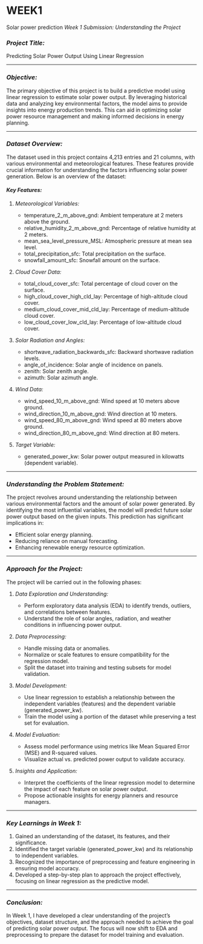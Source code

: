 # WEEK1
Solar power prediction
*Week 1 Submission: Understanding the Project*

### *Project Title:*
Predicting Solar Power Output Using Linear Regression

---

### *Objective:*
The primary objective of this project is to build a predictive model using linear regression to estimate solar power output. By leveraging historical data and analyzing key environmental factors, the model aims to provide insights into energy production trends. This can aid in optimizing solar power resource management and making informed decisions in energy planning.

---

### *Dataset Overview:*
The dataset used in this project contains 4,213 entries and 21 columns, with various environmental and meteorological features. These features provide crucial information for understanding the factors influencing solar power generation. Below is an overview of the dataset:

#### *Key Features:*
1. *Meteorological Variables:*
   - temperature_2_m_above_gnd: Ambient temperature at 2 meters above the ground.
   - relative_humidity_2_m_above_gnd: Percentage of relative humidity at 2 meters.
   - mean_sea_level_pressure_MSL: Atmospheric pressure at mean sea level.
   - total_precipitation_sfc: Total precipitation on the surface.
   - snowfall_amount_sfc: Snowfall amount on the surface.

2. *Cloud Cover Data:*
   - total_cloud_cover_sfc: Total percentage of cloud cover on the surface.
   - high_cloud_cover_high_cld_lay: Percentage of high-altitude cloud cover.
   - medium_cloud_cover_mid_cld_lay: Percentage of medium-altitude cloud cover.
   - low_cloud_cover_low_cld_lay: Percentage of low-altitude cloud cover.

3. *Solar Radiation and Angles:*
   - shortwave_radiation_backwards_sfc: Backward shortwave radiation levels.
   - angle_of_incidence: Solar angle of incidence on panels.
   - zenith: Solar zenith angle.
   - azimuth: Solar azimuth angle.

4. *Wind Data:*
   - wind_speed_10_m_above_gnd: Wind speed at 10 meters above ground.
   - wind_direction_10_m_above_gnd: Wind direction at 10 meters.
   - wind_speed_80_m_above_gnd: Wind speed at 80 meters above ground.
   - wind_direction_80_m_above_gnd: Wind direction at 80 meters.

5. *Target Variable:*
   - generated_power_kw: Solar power output measured in kilowatts (dependent variable).

---

### *Understanding the Problem Statement:*
The project revolves around understanding the relationship between various environmental factors and the amount of solar power generated. By identifying the most influential variables, the model will predict future solar power output based on the given inputs. This prediction has significant implications in:
- Efficient solar energy planning.
- Reducing reliance on manual forecasting.
- Enhancing renewable energy resource optimization.

---

### *Approach for the Project:*
The project will be carried out in the following phases:

1. *Data Exploration and Understanding:*
   - Perform exploratory data analysis (EDA) to identify trends, outliers, and correlations between features.
   - Understand the role of solar angles, radiation, and weather conditions in influencing power output.

2. *Data Preprocessing:*
   - Handle missing data or anomalies.
   - Normalize or scale features to ensure compatibility for the regression model.
   - Split the dataset into training and testing subsets for model validation.

3. *Model Development:*
   - Use linear regression to establish a relationship between the independent variables (features) and the dependent variable (generated_power_kw).
   - Train the model using a portion of the dataset while preserving a test set for evaluation.

4. *Model Evaluation:*
   - Assess model performance using metrics like Mean Squared Error (MSE) and R-squared values.
   - Visualize actual vs. predicted power output to validate accuracy.

5. *Insights and Application:*
   - Interpret the coefficients of the linear regression model to determine the impact of each feature on solar power output.
   - Propose actionable insights for energy planners and resource managers.

---

### *Key Learnings in Week 1:*
1. Gained an understanding of the dataset, its features, and their significance.
2. Identified the target variable (generated_power_kw) and its relationship to independent variables.
3. Recognized the importance of preprocessing and feature engineering in ensuring model accuracy.
4. Developed a step-by-step plan to approach the project effectively, focusing on linear regression as the predictive model.

---

### *Conclusion:*
In Week 1, I have developed a clear understanding of the project’s objectives, dataset structure, and the approach needed to achieve the goal of predicting solar power output. The focus will now shift to EDA and preprocessing to prepare the dataset for model training and evaluation.
